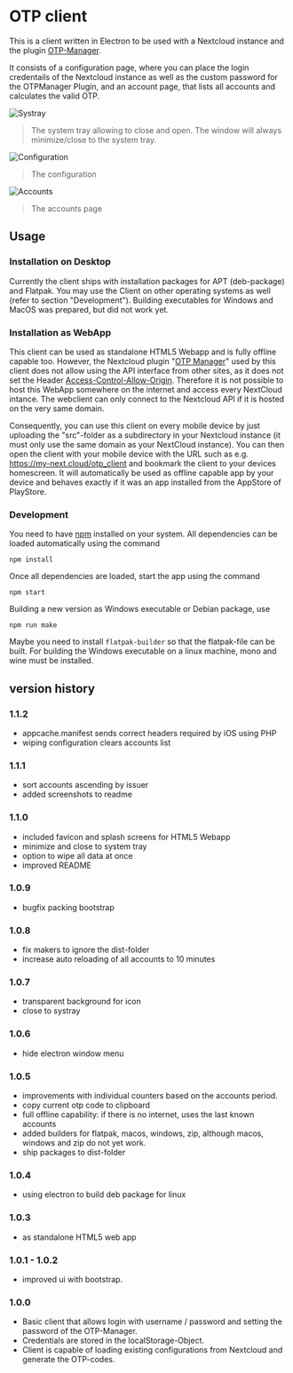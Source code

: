 # OTP client

This is a client written in Electron to be used with a Nextcloud instance and the plugin [OTP-Manager](https://apps.nextcloud.com/apps/otpmanager).

It consists of a configuration page, where you can place the login credentails of the Nextcloud instance as well as
the custom password for the OTPManager Plugin, and an account page, that lists all
accounts and calculates the valid OTP.

![Systray](screenshots/systray.png "SystemTray")

> The system tray allowing to close and open. The window will always minimize/close to the system tray.

![Configuration](screenshots/configuration.png "Configuration")

> The configuration

![Accounts](screenshots/accounts.png "Accounts")

> The accounts page

## Usage

### Installation on Desktop

Currently the client ships with installation packages for APT (deb-package) and Flatpak.
You may use the Client on other operating systems as well (refer to section "Development").
Building executables for Windows and MacOS was prepared, but did not work yet.

### Installation as WebApp

This client can be used as standalone HTML5 Webapp and is fully offline capable too. However,
the Nextcloud plugin "[OTP Manager](https://apps.nextcloud.com/apps/otpmanager)" used by this client
does not allow using the API interface from other sites, as it does not set the Header
[Access-Control-Allow-Origin](https://developer.mozilla.org/de/docs/Web/HTTP/Reference/Headers/Access-Control-Allow-Origin).
Therefore it is not possible to host this WebApp somewhere on the internet and access every NextCloud intance.
The webclient can only connect to the Nextcloud API if it is hosted on the very same domain.

Consequently, you can use this client on every mobile device by just uploading the "src"-folder
as a subdirectory in your Nextcloud instance (it must only use the same domain as your NextCloud instance).
You can then open the client with your mobile device with the URL such as e.g. https://my-next.cloud/otp_client
and bookmark the client to your devices homescreen. It will automatically be used as offline capable app by your device
and behaves exactly if it was an app installed from the AppStore of PlayStore.

### Development

You need to have [npm](https://docs.npmjs.com/) installed on your system. All dependencies can be loaded automatically using the command

`npm install`

Once all dependencies are loaded, start the app using the command

`npm start`

Building a new version as Windows executable or Debian package, use

`npm run make`

Maybe you need to install `flatpak-builder` so that the flatpak-file can be built.
For building the Windows executable on a linux machine, mono and wine must be installed.

## version history

### 1.1.2

- appcache.manifest sends correct headers required by iOS using PHP
- wiping configuration clears accounts list

### 1.1.1

- sort accounts ascending by issuer
- added screenshots to readme

### 1.1.0

- included favicon and splash screens for HTML5 Webapp
- minimize and close to system tray
- option to wipe all data at once
- improved README

### 1.0.9
- bugfix packing bootstrap

### 1.0.8
- fix makers to ignore the dist-folder
- increase auto reloading of all accounts to 10 minutes

### 1.0.7
- transparent background for icon
- close to systray

### 1.0.6
- hide electron window menu

### 1.0.5

- improvements with individual counters based on the accounts period.
- copy current otp code to clipboard
- full offline capability: if there is no internet, uses the last known accounts
- added builders for flatpak, macos, windows, zip, although macos, windows and zip do not yet work.
- ship packages to dist-folder

### 1.0.4

- using electron to build deb package for linux

### 1.0.3

- as standalone HTML5 web app

### 1.0.1 - 1.0.2

- improved ui with bootstrap.

### 1.0.0

- Basic client that allows login with username / password and setting the password of the OTP-Manager.
- Credentials are stored in the localStorage-Object.
- Client is capable of loading existing configurations from Nextcloud and generate the OTP-codes.

